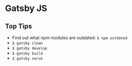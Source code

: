 # Gatsby JS

## Top Tips
* Find out what npm modules are outdated: `$ npm outdated`
* `$ gatsby clean`
* `$ gatsby develop`
* `$ gatsby build`
* `$ gatsby serve`


